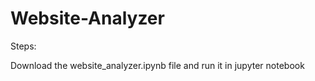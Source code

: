# Website-Analyzer

Steps:

Download the website_analyzer.ipynb file and run it in jupyter notebook
